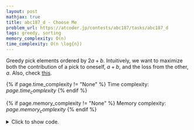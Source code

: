 ```yaml
---
layout: post
mathjax: true
title: abc187_d - Choose Me
problem_url: https://atcoder.jp/contests/abc187/tasks/abc187_d
tags: greedy, sorting
memory_complexity: O(n)
time_complexity: O(n \log{n})
---
```


Greedy pick elements ordered by $2a + b$. Intuitively, we want to maximize
both the contribution of a pick to oneself, $a + b$, and the loss from the
other, $a$. Also, check [this](https://codeforces.com/blog/entry/86297).


{% if page.time_complexity != "None" %}
Time complexity: ${{ page.time_complexity }}$
{% endif %}

{% if page.memory_complexity != "None" %}
Memory complexity: ${{ page.memory_complexity }}$
{% endif %}

<details>
<summary>
<p style="display:inline">Click to show code.</p>
</summary>
```cpp
{% raw %}
using namespace std;
using ll = long long;
using ii = pair<ll, ll>;
using vi = vector<int>;
int solve(vector<ii> ab)
{
    auto cmp = [](ii x, ii y) {
        auto [a1, b1] = x;
        auto [a2, b2] = y;
        return 2 * a1 + b1 > 2 * a2 + b2;
    };
    auto sum_first = [](ll acc, ii x) -> ll { return acc + x.first; };
    sort(begin(ab), end(ab), cmp);
    ll atot = accumulate(begin(ab), end(ab), 0LL, sum_first), btot = 0;
    int ans = 0;
    for (auto [a, b] : ab)
    {
        btot += a + b;
        atot -= a;
        ans++;
        if (btot > atot)
            break;
    }
    return ans;
}
int main(void)
{
    ios::sync_with_stdio(false), cin.tie(NULL);
    int n;
    cin >> n;
    vector<ii> ab(n);
    for (auto &[a, b] : ab)
        cin >> a >> b;
    cout << solve(ab) << endl;
    return 0;
}

{% endraw %}
```
</details>

